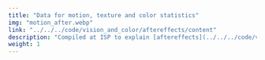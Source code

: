 ```yaml
---
title: "Data for motion, texture and color statistics"
img: "motion_after.webp"
link: "../../../code/vision_and_color/aftereffects/content"
description: "Compiled at ISP to explain [aftereffects](../../../code/vision_and_color/aftereffects/content)"
weight: 1
---
```


